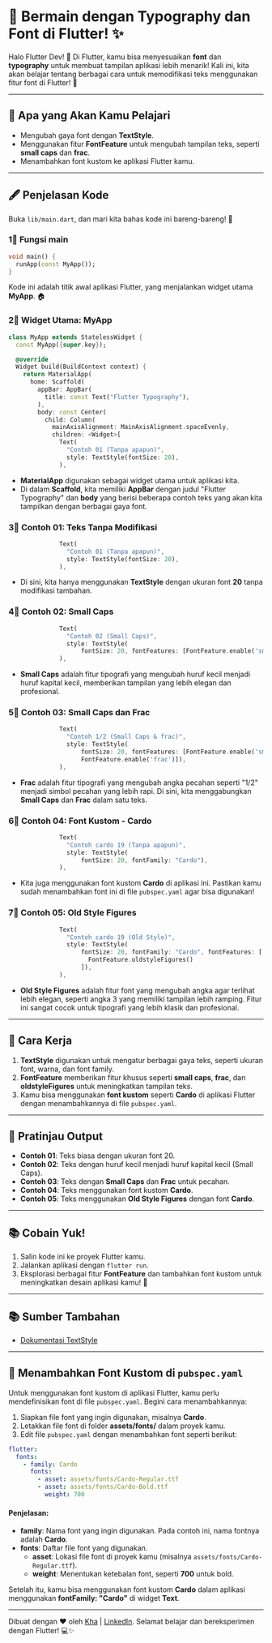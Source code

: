 # 🎨 Bermain dengan Typography dan Font di Flutter! ✨

Halo Flutter Dev! 👋 Di Flutter, kamu bisa menyesuaikan **font** dan **typography** untuk membuat tampilan aplikasi lebih menarik! Kali ini, kita akan belajar tentang berbagai cara untuk memodifikasi teks menggunakan fitur font di Flutter! 🎉

---

## 🔮 Apa yang Akan Kamu Pelajari
- Mengubah gaya font dengan **TextStyle**.
- Menggunakan fitur **FontFeature** untuk mengubah tampilan teks, seperti **small caps** dan **frac**.
- Menambahkan font kustom ke aplikasi Flutter kamu.

---

## 🖋️ Penjelasan Kode

Buka `lib/main.dart`, dan mari kita bahas kode ini bareng-bareng! 🚀

### 1⃣ Fungsi main
```dart
void main() {
  runApp(const MyApp());
}
```
Kode ini adalah titik awal aplikasi Flutter, yang menjalankan widget utama **MyApp**. 🏠

### 2⃣ Widget Utama: MyApp
```dart
class MyApp extends StatelessWidget {
  const MyApp({super.key});

  @override
  Widget build(BuildContext context) {
    return MaterialApp(
      home: Scaffold(
        appBar: AppBar(
          title: const Text("Flutter Typography"),
        ),
        body: const Center(
          child: Column(
            mainAxisAlignment: MainAxisAlignment.spaceEvenly,
            children: <Widget>[
              Text(
                "Contoh 01 (Tanpa apapun)",
                style: TextStyle(fontSize: 20),
              ),
```
- **MaterialApp** digunakan sebagai widget utama untuk aplikasi kita.
- Di dalam **Scaffold**, kita memiliki **AppBar** dengan judul "Flutter Typography" dan **body** yang berisi beberapa contoh teks yang akan kita tampilkan dengan berbagai gaya font.

### 3⃣ Contoh 01: Teks Tanpa Modifikasi
```dart
              Text(
                "Contoh 01 (Tanpa apapun)",
                style: TextStyle(fontSize: 20),
              ),
```
- Di sini, kita hanya menggunakan **TextStyle** dengan ukuran font **20** tanpa modifikasi tambahan.

### 4⃣ Contoh 02: Small Caps
```dart
              Text(
                "Contoh 02 (Small Caps)",
                style: TextStyle(
                    fontSize: 20, fontFeatures: [FontFeature.enable('smcp')]),
              ),
```
- **Small Caps** adalah fitur tipografi yang mengubah huruf kecil menjadi huruf kapital kecil, memberikan tampilan yang lebih elegan dan profesional.

### 5⃣ Contoh 03: Small Caps dan Frac
```dart
              Text(
                "Contoh 1/2 (Small Caps & frac)",
                style: TextStyle(
                    fontSize: 20, fontFeatures: [FontFeature.enable('smcp'),
                    FontFeature.enable('frac')]),
              ),
```
- **Frac** adalah fitur tipografi yang mengubah angka pecahan seperti "1/2" menjadi simbol pecahan yang lebih rapi. Di sini, kita menggabungkan **Small Caps** dan **Frac** dalam satu teks.

### 6⃣ Contoh 04: Font Kustom - Cardo
```dart
              Text(
                "Contoh cardo 19 (Tanpa apapun)",
                style: TextStyle(
                    fontSize: 20, fontFamily: "Cardo"),
              ),
```
- Kita juga menggunakan font kustom **Cardo** di aplikasi ini. Pastikan kamu sudah menambahkan font ini di file `pubspec.yaml` agar bisa digunakan!

### 7⃣ Contoh 05: Old Style Figures
```dart
              Text(
                "Contoh cardo 19 (Old Style)",
                style: TextStyle(
                    fontSize: 20, fontFamily: "Cardo", fontFeatures: [
                      FontFeature.oldstyleFigures()
                    ]),
              ),
```
- **Old Style Figures** adalah fitur font yang mengubah angka agar terlihat lebih elegan, seperti angka 3 yang memiliki tampilan lebih ramping. Fitur ini sangat cocok untuk tipografi yang lebih klasik dan profesional.

---

## 🚀 Cara Kerja
1. **TextStyle** digunakan untuk mengatur berbagai gaya teks, seperti ukuran font, warna, dan font family.
2. **FontFeature** memberikan fitur khusus seperti **small caps**, **frac**, dan **oldstyleFigures** untuk meningkatkan tampilan teks.
3. Kamu bisa menggunakan **font kustom** seperti **Cardo** di aplikasi Flutter dengan menambahkannya di file `pubspec.yaml`.

---

## 🔄 Pratinjau Output
- **Contoh 01**: Teks biasa dengan ukuran font 20.
- **Contoh 02**: Teks dengan huruf kecil menjadi huruf kapital kecil (Small Caps).
- **Contoh 03**: Teks dengan **Small Caps** dan **Frac** untuk pecahan.
- **Contoh 04**: Teks menggunakan font kustom **Cardo**.
- **Contoh 05**: Teks menggunakan **Old Style Figures** dengan font **Cardo**.

---

## 📚 Cobain Yuk!
1. Salin kode ini ke proyek Flutter kamu.
2. Jalankan aplikasi dengan `flutter run`.
3. Eksplorasi berbagai fitur **FontFeature** dan tambahkan font kustom untuk meningkatkan desain aplikasi kamu! 🎉

---

## 📚 Sumber Tambahan
- [Dokumentasi TextStyle](https://api.flutter.dev/flutter/painting/TextStyle-class.html)

---

## 📝 Menambahkan Font Kustom di `pubspec.yaml`

Untuk menggunakan font kustom di aplikasi Flutter, kamu perlu mendefinisikan font di file `pubspec.yaml`. Begini cara menambahkannya:

1. Siapkan file font yang ingin digunakan, misalnya **Cardo**.
2. Letakkan file font di folder **assets/fonts/** dalam proyek kamu.
3. Edit file `pubspec.yaml` dengan menambahkan font seperti berikut:

```yaml
flutter:
  fonts:
    - family: Cardo
      fonts:
        - asset: assets/fonts/Cardo-Regular.ttf
        - asset: assets/fonts/Cardo-Bold.ttf
          weight: 700
```

#### Penjelasan:
- **family**: Nama font yang ingin digunakan. Pada contoh ini, nama fontnya adalah **Cardo**.
- **fonts**: Daftar file font yang digunakan.
  - **asset**: Lokasi file font di proyek kamu (misalnya `assets/fonts/Cardo-Regular.ttf`).
  - **weight**: Menentukan ketebalan font, seperti **700** untuk bold.

Setelah itu, kamu bisa menggunakan font kustom **Cardo** dalam aplikasi menggunakan **fontFamily: "Cardo"** di widget **Text**.

---

Dibuat dengan ❤️ oleh [Kha](https://www.instagram.com/khalilaah.15/) | [LinkedIn](https://www.linkedin.com/in/khalilullah-nuraini-20246223b/). Selamat belajar dan bereksperimen dengan Flutter! 💻✨
